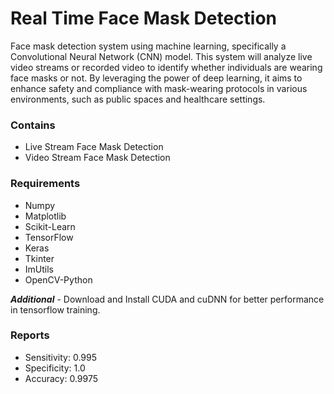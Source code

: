 # Real Time Face Mask Detection

Face mask detection system using machine learning, specifically a Convolutional Neural Network (CNN) model. This system will analyze live video streams or recorded video to identify whether individuals are wearing face masks or not. By leveraging the power of deep learning, it aims to enhance safety and compliance with mask-wearing protocols in various environments, such as public spaces and healthcare settings.

### Contains
- Live Stream Face Mask Detection
- Video Stream Face Mask Detection

### Requirements
- Numpy
- Matplotlib
- Scikit-Learn
- TensorFlow
- Keras
- Tkinter
- ImUtils
- OpenCV-Python

***Additional*** - Download and Install CUDA and cuDNN for better performance in tensorflow training.

### Reports
- Sensitivity: 0.995
- Specificity: 1.0
- Accuracy: 0.9975
